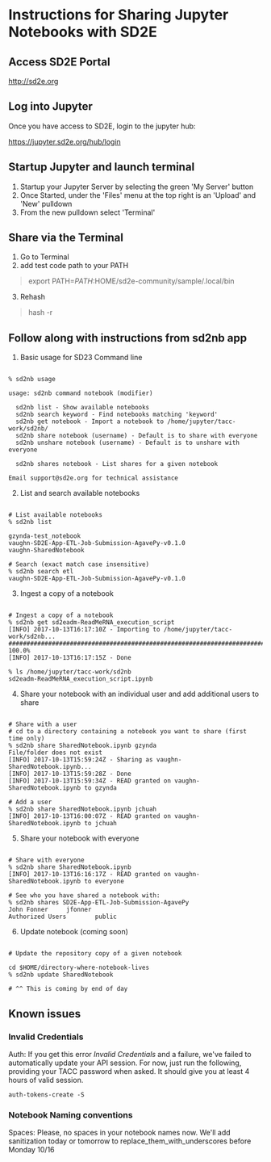 # Instructions for Sharing Jupyter Notebooks with SD2E

## Access SD2E Portal

http://sd2e.org

## Log into Jupyter

Once you have access to SD2E, login to the jupyter hub:

https://jupyter.sd2e.org/hub/login

## Startup Jupyter and launch terminal

1. Startup your Jupyter Server by selecting the green 'My Server' button
2. Once Started, under the 'Files' menu at the top right is an 'Upload' and 'New' pulldown
3. From the new pulldown select 'Terminal'

## Share via the Terminal

1. Go to Terminal
2. add test code path to your PATH

> export PATH=$PATH:$HOME/sd2e-community/sample/.local/bin

3. Rehash

> hash -r

## Follow along with instructions from sd2nb app

1. Basic usage for SD23 Command line 

```shell

% sd2nb usage

usage: sd2nb command notebook (modifier)                                                                                            
                                                                                                                                    
  sd2nb list - Show available notebooks                                                                                             
  sd2nb search keyword - Find notebooks matching 'keyword'                                                                          
  sd2nb get notebook - Import a notebook to /home/jupyter/tacc-work/sd2nb/                                                          
  sd2nb share notebook (username) - Default is to share with everyone                                                               
  sd2nb unshare notebook (username) - Default is to unshare with everyone                                                           
                                                                                                                                    
  sd2nb shares notebook - List shares for a given notebook                                                                          
                                                                                                                                    
Email support@sd2e.org for technical assistance 
```
2. List and search available notebooks

```shell

# List available notebooks
% sd2nb list                                                                                    

gzynda-test_notebook                                                                                                                
vaughn-SD2E-App-ETL-Job-Submission-AgavePy-v0.1.0                                                                                   
vaughn-SharedNotebook  

# Search (exact match case insensitive)
% sd2nb search etl
vaughn-SD2E-App-ETL-Job-Submission-AgavePy-v0.1.0 
```

3. Ingest a copy of a notebook

```shell

# Ingest a copy of a notebook
% sd2nb get sd2eadm-ReadMeRNA_execution_script
[INFO] 2017-10-13T16:17:10Z - Importing to /home/jupyter/tacc-work/sd2nb...                                                         
######################################################################### 100.0%
[INFO] 2017-10-13T16:17:15Z - Done   

% ls /home/jupyter/tacc-work/sd2nb
sd2eadm-ReadMeRNA_execution_script.ipynb
```

4. Share your notebook with an individual user and add additional users to share

```shell

# Share with a user
# cd to a directory containing a notebook you want to share (first time only)
% sd2nb share SharedNotebook.ipynb gzynda                                                       
File/folder does not exist                                                                                                          
[INFO] 2017-10-13T15:59:24Z - Sharing as vaughn-SharedNotebook.ipynb...                                                             
[INFO] 2017-10-13T15:59:28Z - Done                                                                                                  
[INFO] 2017-10-13T15:59:34Z - READ granted on vaughn-SharedNotebook.ipynb to gzynda 

# Add a user
% sd2nb share SharedNotebook.ipynb jchuah                                                       
[INFO] 2017-10-13T16:00:07Z - READ granted on vaughn-SharedNotebook.ipynb to jchuah
```
5. Share your notebook with everyone

```shell

# Share with everyone
% sd2nb share SharedNotebook.ipynb
[INFO] 2017-10-13T16:16:17Z - READ granted on vaughn-SharedNotebook.ipynb to everyone

# See who you have shared a notebook with:
% sd2nb shares SD2E-App-ETL-Job-Submission-AgavePy                                                          
John Fonner     jfonner                                                                                                             
Authorized Users        public                                                                                                              
```

6. Update notebook (coming soon)

```shell

# Update the repository copy of a given notebook

cd $HOME/directory-where-notebook-lives
% sd2nb update SharedNotebook

# ^^ This is coming by end of day

```

## Known issues

### Invalid Credentials ###

Auth: If you get this error *Invalid Credentials* and a failure, we've failed to automatically update your API session. For now, just run the following, providing your TACC password when asked. It should give you at least 4 hours of valid session.

```shell
auth-tokens-create -S
```

### Notebook Naming conventions ###

Spaces: Please, no spaces in your notebook names now. We'll add sanitization today or tomorrow to replace_them_with_underscores before Monday 10/16
